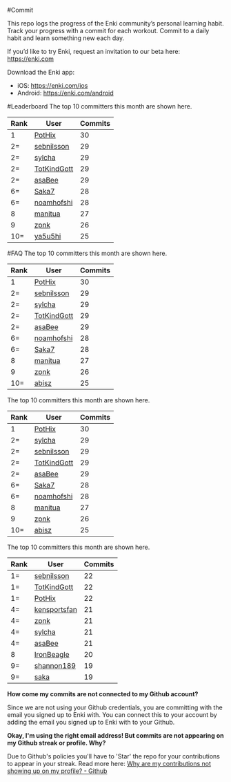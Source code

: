 #Commit

This repo logs the progress of the Enki community’s personal learning habit. Track your progress with a commit for each workout. Commit to a daily habit and learn something new each day.

If you’d like to try Enki, request an invitation to our beta here: https://enki.com

Download the Enki app: 
 - iOS: https://enki.com/ios
 - Android: https://enki.com/android

#Leaderboard
The top 10 committers this month are shown here.

| Rank | User | Commits |
|------|------|---------|
|1|[PotHix](https://github.com/PotHix)|30|
|2=|[sebnilsson](https://github.com/sebnilsson)|29|
|2=|[sylcha](https://github.com/sylcha)|29|
|2=|[TotKindGott](https://github.com/TotKindGott)|29|
|2=|[asaBee](https://github.com/asaBee)|29|
|6=|[Saka7](https://github.com/Saka7)|28|
|6=|[noamhofshi](https://github.com/noamhofshi)|28|
|8|[manitua](https://github.com/manitua)|27|
|9|[zpnk](https://github.com/zpnk)|26|
|10=|[ya5u5hi](https://github.com/ya5u5hi)|25|

#FAQ
The top 10 committers this month are shown here.

| Rank | User | Commits |
|------|------|---------|
|1|[PotHix](https://github.com/PotHix)|30|
|2=|[sebnilsson](https://github.com/sebnilsson)|29|
|2=|[sylcha](https://github.com/sylcha)|29|
|2=|[TotKindGott](https://github.com/TotKindGott)|29|
|2=|[asaBee](https://github.com/asaBee)|29|
|6=|[noamhofshi](https://github.com/noamhofshi)|28|
|6=|[Saka7](https://github.com/Saka7)|28|
|8|[manitua](https://github.com/manitua)|27|
|9|[zpnk](https://github.com/zpnk)|26|
|10=|[abisz](https://github.com/abisz)|25|


The top 10 committers this month are shown here.

| Rank | User | Commits |
|------|------|---------|
|1|[PotHix](https://github.com/PotHix)|30|
|2=|[sylcha](https://github.com/sylcha)|29|
|2=|[sebnilsson](https://github.com/sebnilsson)|29|
|2=|[TotKindGott](https://github.com/TotKindGott)|29|
|2=|[asaBee](https://github.com/asaBee)|29|
|6=|[Saka7](https://github.com/Saka7)|28|
|6=|[noamhofshi](https://github.com/noamhofshi)|28|
|8|[manitua](https://github.com/manitua)|27|
|9|[zpnk](https://github.com/zpnk)|26|
|10=|[abisz](https://github.com/abisz)|25|


The top 10 committers this month are shown here.

| Rank | User | Commits |
|------|------|---------|
|1=|[sebnilsson](https://github.com/sebnilsson)|22|
|1=|[TotKindGott](https://github.com/TotKindGott)|22|
|1=|[PotHix](https://github.com/PotHix)|22|
|4=|[kensportsfan](https://github.com/kensportsfan)|21|
|4=|[zpnk](https://github.com/zpnk)|21|
|4=|[sylcha](https://github.com/sylcha)|21|
|4=|[asaBee](https://github.com/asaBee)|21|
|8|[IronBeagle](https://github.com/IronBeagle)|20|
|9=|[shannon189](https://github.com/shannon189)|19|
|9=|[saka](https://github.com/saka)|19|



**How come my commits are not connected to my Github account?**

Since we are not using your Github credentials, you are committing with the email you signed up to Enki with. You can connect this to your account by adding the email you signed up to Enki with to your Github.

**Okay, I'm using the right email address! But commits are not appearing on my Github streak or profile. Why?**

Due to Github's policies you'll have to 'Star' the repo for your contributions to appear in your streak. Read more here: [Why are my contributions not showing up on my profile? - Github](https://help.github.com/articles/why-are-my-contributions-not-showing-up-on-my-profile/)

